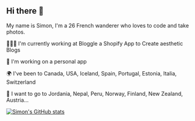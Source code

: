 ## Hi there 👋

My name is Simon, I'm a 26 French wanderer who loves to code and take photos.


👨🏻‍💻 I'm currently working at Bloggle a Shopify App to Create aesthetic Blogs

📱 I'm working on a personal app

🌍 I've been to Canada, USA, Iceland, Spain, Portugal, Estonia, Italia, Switzerland

🛫 I want to go to Jordania, Nepal, Peru, Norway, Finland, New Zealand, Austria...

<!--
**simon-jo8/simon-jo8** is a ✨ _special_ ✨ repository because its `README.md` (this file) appears on your GitHub profile.

Here are some ideas to get you started:

- 🔭 I’m currently working on ...
- 🌱 I’m currently learning ...
- 👯 I’m looking to collaborate on ...
- 🤔 I’m looking for help with ...
- 💬 Ask me about ...
- 📫 How to reach me: ...
- 😄 Pronouns: ...
- ⚡ Fun fact: ...
-->

[![Simon's GitHub stats](https://github-readme-stats.vercel.app/api?username=simon-jo8)](https://github.com/simon-jo8/github-readme-stats)
